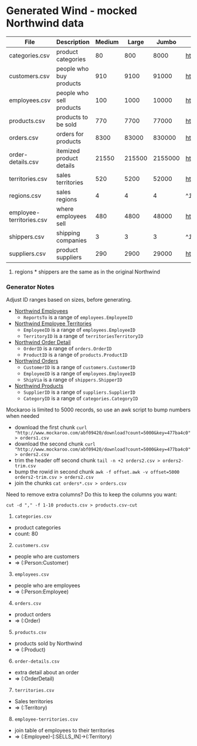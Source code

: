 # Generated Wind - mocked Northwind data


| File                     | Description              | Medium | Large  | Jumbo   | Generator                        |
| -------------------------|--------------------------|--------|--------|---------|----------------------------------|
| categories.csv           | product categories       | 80     | 800    | 8000    | http://www.mockaroo.com/d0d02120 |
| customers.csv            | people who buy products  | 910    | 9100   | 91000   | http://www.mockaroo.com/9a6c4590 |
| employees.csv            | people who sell products | 100    | 1000   | 10000   | http://www.mockaroo.com/c92d4f60 |
| products.csv             | products to be sold      | 770    | 7700   | 77000   | http://www.mockaroo.com/a6023820 |
| orders.csv               | orders for products      | 8300   | 83000  | 830000  | http://www.mockaroo.com/247a94a0 |
| order-details.csv        | itemized product details | 21550  | 215500 | 2155000 | http://www.mockaroo.com/abf09420 |
| territories.csv          | sales territories        | 520    | 5200   | 52000   | http://www.mockaroo.com/7e16adc0 |
| regions.csv              | sales regions            | 4      | 4      | 4       | ^_1_                             |
| employee-territories.csv | where employees sell     | 480    | 4800   | 48000   | http://www.mockaroo.com/ee7baaf0 |
| shippers.csv             | shipping companies       | 3      | 3      | 3       | ^_1_                             |
| suppliers.csv            | product suppliers        | 290    | 2900   | 29000   | http://www.mockaroo.com/d78dbdd0 |


1. regions * shippers are the same as in the original Northwind


### Generator Notes

Adjust ID ranges based on sizes, before generating.

- [Northwind Employees](http://www.mockaroo.com/c92d4f60)
  - `ReportsTo` is a range of `employees.EmployeeID`
- [Northwind Employee Territories](http://www.mockaroo.com/ee7baaf0)
  - `EmployeeID` is a range of `employees.EmployeeID`
  - `TerritoryID` is a range of `territoriesTerritoryID`
- [Northwind Order Detail](http://www.mockaroo.com/abf09420)
  - `OrderID` is a range of `orders.OrderID`
  - `ProductID` is a range of `products.ProductID`
- [Northwind Orders](http://www.mockaroo.com/247a94a0)
  - `CustomerID` is a range of `customers.CustomerID`
  - `EmployeeID` is a range of `employees.EmployeeID`
  - `ShipVia` is a range of `shippers.ShipperID`
- [Northwind Products](http://www.mockaroo.com/a6023820)
  - `SupplierID` is a range of `suppliers.SupplierID`
  - `CategoryID` is a range of `categories.CategoryID`



Mockaroo is limited to 5000 records, so use an awk script to bump numbers when needed
- download the first chunk
  `curl "http://www.mockaroo.com/abf09420/download?count=5000&key=477ba4c0" > orders1.csv`
- download the second chunk
  `curl "http://www.mockaroo.com/abf09420/download?count=5000&key=477ba4c0" > orders2.csv`
- trim the header off second chunk
  `tail -n +2 orders2.csv > orders2-trim.csv`
- bump the rowid in second chunk
  `awk -f offset.awk -v offset=5000 orders2-trim.csv > orders2.csv`
- join the chunks
  `cat orders*.csv > orders.csv`

Need to remove extra columns? Do this to keep the columns you want:

`cut -d "," -f 1-10 products.csv > products.csv-cut`

1. `categories.csv`
- product categories
- count: 80
2. `customers.csv`
- people who are customers
- => (:Person:Customer)
3. `employees.csv`
- people who are employees
- => (:Person:Employee)
4. `orders.csv`
- product orders
- => (:Order)
5. `products.csv`
- products sold by Northwind
- => (:Product)
6. `order-details.csv`
- extra detail about an order
- => (:OrderDetail)
7. `territories.csv`
- Sales territories
- => (:Territory)
8. `employee-territories.csv`
- join table of employees to their territories
- => (:Employee)-[:SELLS_IN]->(:Territory)
